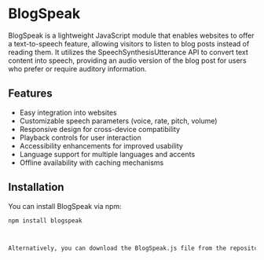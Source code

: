 # BlogSpeak

BlogSpeak is a lightweight JavaScript module that enables websites to offer a text-to-speech feature, allowing visitors to listen to blog posts instead of reading them. It utilizes the SpeechSynthesisUtterance API to convert text content into speech, providing an audio version of the blog post for users who prefer or require auditory information.

## Features

- Easy integration into websites
- Customizable speech parameters (voice, rate, pitch, volume)
- Responsive design for cross-device compatibility
- Playback controls for user interaction
- Accessibility enhancements for improved usability
- Language support for multiple languages and accents
- Offline availability with caching mechanisms

## Installation

You can install BlogSpeak via npm:

```bash
npm install blogspeak



Alternatively, you can download the BlogSpeak.js file from the repository and include it directly in your project.
